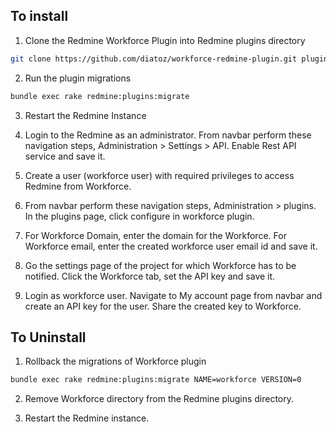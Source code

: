 ## To install

1. Clone the Redmine Workforce Plugin into Redmine plugins directory

```sh
git clone https://github.com/diatoz/workforce-redmine-plugin.git plugins/workforce
```

2. Run the plugin migrations

```sh
bundle exec rake redmine:plugins:migrate
```

3. Restart the Redmine Instance

4. Login to the Redmine as an administrator. From navbar perform these navigation steps, Administration > Settings > API. Enable Rest API service and save it.

5. Create a user (workforce user) with required privileges to access Redmine from Workforce.

6. From navbar perform these navigation steps, Administration > plugins. In the plugins page, click configure in workforce plugin.

7. For Workforce Domain, enter the domain for the Workforce. For Workforce email, enter the created workforce user email id and save it.

8. Go the settings page of the project for which Workforce has to be notified. Click the Workforce tab, set the API key and save it.

9. Login as workforce user. Navigate to My account page from navbar and create an API key for the user. Share the created key to Workforce.

## To Uninstall

1. Rollback the migrations of Workforce plugin
```sh
bundle exec rake redmine:plugins:migrate NAME=workforce VERSION=0
```
2. Remove Workforce directory from the Redmine plugins directory.

3. Restart the Redmine instance.
